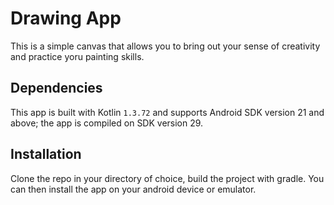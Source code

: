 # Drawing App
This is a simple canvas that allows you to bring out your sense of creativity and practice yoru painting skills.

## Dependencies
This app is built with Kotlin `1.3.72` and supports Android SDK version 21 and above; the app is compiled on SDK version 29. 

## Installation
Clone the repo in your directory of choice, build the project with gradle. You can then install the app on your android device or emulator. 